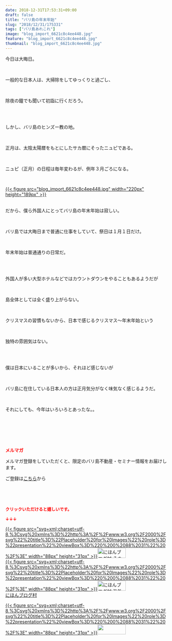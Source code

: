 ```yaml
---
date: 2018-12-31T17:53:31+09:00
draft: false
title: "バリ島の年末年始"
slug: "2018/12/31/175331"
tags: ["バリ島あれこれ"]
image: "blog_import_6621c8c4ee448.jpg"
feature: "blog_import_6621c8c4ee448.jpg"
thumbnail: "blog_import_6621c8c4ee448.jpg"
---
```

<p>今日は大晦日。</p><p> </p><p>一般的な日本人は、大掃除をしてゆっくりと過ごし、</p><p> </p><p>除夜の鐘でも聞いて初詣に行くだろう。</p><p> </p><p><br/>しかし、バリ島のヒンズー教の地。</p><p> </p><p>正月は、太陰太陽暦をもとにしたサカ暦にそったニュピである。</p><p> </p><p>ニュピ（正月）の日程は毎年変わるが、例年３月ごろになる。</p><p> </p><p><a href="blog_import_6621c8c4ee448.jpg">{{< figure src="blog_import_6621c8c4ee448.jpg" width="220px" height="189px" >}}</a></p><p><br/>だから、僕ら外国人にとってバリ島の年末年始は寂しい。</p><p> </p><p>バリ島では大晦日まで普通に仕事をしていて、祭日は１月１日だけ。</p><p> </p><p>年末年始は普通通りの日常だ。</p><p> </p><p><br/>外国人が多い大型ホテルなどではカウントダウンをやることもあるようだが</p><p> </p><p>島全体としては全く盛り上がらない。</p><p> </p><p>クリスマスの習慣もないから、日本で感じるクリスマス～年末年始という</p><p> </p><p>独特の雰囲気はない。</p><p> </p><p><br/>僕は日本にいることが多いから、それほど感じないが</p><p> </p><p>バリ島に在住している日本人の方は正月気分がなく味気なく感じるようだ。</p><p> </p><p>それにしても、今年はいろいろとあったな。。</p><p> </p><p> </p><p> </p><p><span style="font-weight: bold;"><span style="color: rgb(255, 0, 0);">メルマガ</span></span></p><p>メルマガ登録をしていただくと、限定のバリ島不動産・セミナー情報をお届けします。</p><p>ご登録は<a href="f9eeVI" target="_blank">こちら</a>から</p><p style="text-align: center;"> </p><p style="text-align: center;"> </p><p><font color="#ff0000" size="2"><strong>クリックいただけると嬉しいです。</strong></font></p><p><font color="#ff0000" size="2"><strong>↓↓↓</strong></font></p><p><a href="ranking.html?p_cid=01260127" id="&amp;blogmura_banner" target="_blank">{{< figure src="svg+xml;charset=utf-8,%3Csvg%20xmlns%3D%22http%3A%2F%2Fwww.w3.org%2F2000%2Fsvg%22%20title%3D%22Placeholder%20for%20Images%22%20role%3D%22presentation%22%20viewBox%3D%220%200%2088%2031%22%20%2F%3E" width="88px" height="31px" >}}<noscript><img alt="にほんブログ村 その他生活ブログ 不動産投資へ" border="0" height="31" src="https://img-proxy.blog-video.jp/images?url=http%3A%2F%2Flife.blogmura.com%2Fhudousantoushi%2Fimg%2Fhudousantoushi88_31.gif" width="88"></noscript></a><br/><a href="ranking.html?p_cid=01260127" target="_blank">{{< figure src="svg+xml;charset=utf-8,%3Csvg%20xmlns%3D%22http%3A%2F%2Fwww.w3.org%2F2000%2Fsvg%22%20title%3D%22Placeholder%20for%20Images%22%20role%3D%22presentation%22%20viewBox%3D%220%200%2088%2031%22%20%2F%3E" width="88px" height="31px" >}}<noscript><img alt="にほんブログ村 海外生活ブログ バリ島情報へ" border="0" height="31" src="https://img-proxy.blog-video.jp/images?url=http%3A%2F%2Foverseas.blogmura.com%2Fbali%2Fimg%2Fbali88_31.gif" width="88"></noscript></a><br/><a href="ranking.html?p_cid=01260127" target="_blank">にほんブログ村</a></p><p><a href="link.php?1804582" title="人気ブログランキングへ">{{< figure src="svg+xml;charset=utf-8,%3Csvg%20xmlns%3D%22http%3A%2F%2Fwww.w3.org%2F2000%2Fsvg%22%20title%3D%22Placeholder%20for%20Images%22%20role%3D%22presentation%22%20viewBox%3D%220%200%2088%2031%22%20%2F%3E" width="88px" height="31px" >}}<noscript><img border="0" height="31" src="https://blog.with2.net/img/banner/banner_22.gif" width="88"></noscript></a></p><p> </p>


